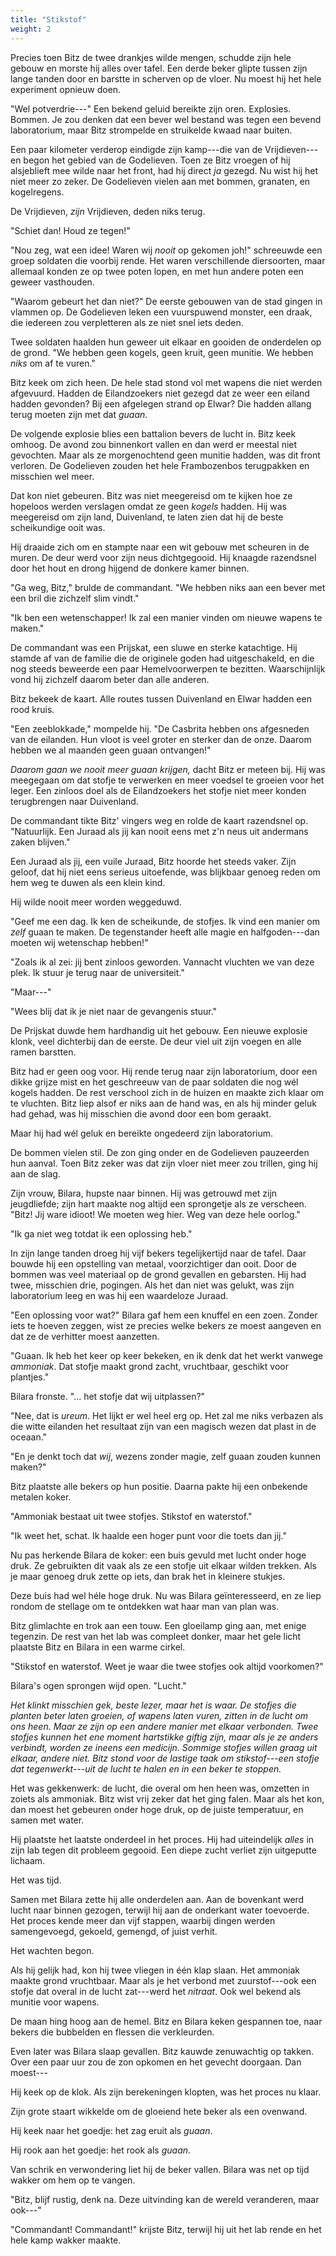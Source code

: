 ```yaml
---
title: "Stikstof"
weight: 2
---
```


Precies toen Bitz de twee drankjes wilde mengen, schudde zijn hele gebouw en morste hij alles over tafel. Een derde beker glipte tussen zijn lange tanden door en barstte in scherven op de vloer. Nu moest hij het hele experiment opnieuw doen.

"Wel potverdrie---" Een bekend geluid bereikte zijn oren. Explosies. Bommen. Je zou denken dat een bever wel bestand was tegen een bevend laboratorium, maar Bitz strompelde en struikelde kwaad naar buiten.

Een paar kilometer verderop eindigde zijn kamp---die van de Vrijdieven---en begon het gebied van de Godelieven. Toen ze Bitz vroegen of hij alsjeblieft mee wilde naar het front, had hij direct _ja_ gezegd. Nu wist hij het niet meer zo zeker. De Godelieven vielen aan met bommen, granaten, en kogelregens.

De Vrijdieven, _zijn_ Vrijdieven, deden niks terug. 

"Schiet dan! Houd ze tegen!"

"Nou zeg, wat een idee! Waren wij _nooit_ op gekomen joh!" schreeuwde een groep soldaten die voorbij rende. Het waren verschillende diersoorten, maar allemaal konden ze op twee poten lopen, en met hun andere poten een geweer vasthouden.

"Waarom gebeurt het dan niet?" De eerste gebouwen van de stad gingen in vlammen op. De Godelieven leken een vuurspuwend monster, een draak, die iedereen zou verpletteren als ze niet snel iets deden.

Twee soldaten haalden hun geweer uit elkaar en gooiden de onderdelen op de grond. "We hebben geen kogels, geen kruit, geen munitie. We hebben _niks_ om af te vuren."

Bitz keek om zich heen. De hele stad stond vol met wapens die niet werden afgevuurd. Hadden de Eilandzoekers niet gezegd dat ze weer een eiland hadden gevonden? Bij een afgelegen strand op Elwar? Die hadden allang terug moeten zijn met dat _guaan_.

De volgende explosie blies een battalion bevers de lucht in. Bitz keek omhoog. De avond zou binnenkort vallen en dan werd er meestal niet gevochten.  Maar als ze morgenochtend geen munitie hadden, was dit front verloren. De Godelieven zouden het hele Frambozenbos terugpakken en misschien wel meer.

Dat kon niet gebeuren. Bitz was niet meegereisd om te kijken hoe ze hopeloos werden verslagen omdat ze geen _kogels_ hadden. Hij was meegereisd om zijn land, Duivenland, te laten zien dat hij de beste scheikundige ooit was. 

Hij draaide zich om en stampte naar een wit gebouw met scheuren in de muren. De deur werd voor zijn neus dichtgegooid. Hij knaagde razendsnel door het hout en drong hijgend de donkere kamer binnen.

"Ga weg, Bitz," brulde de commandant. "We hebben niks aan een bever met een bril die zichzelf slim vindt."

"Ik ben een wetenschapper! Ik zal een manier vinden om nieuwe wapens te maken."

De commandant was een Prijskat, een sluwe en sterke katachtige. Hij stamde af van de familie die de originele goden had uitgeschakeld, en die nog steeds beweerde een paar Hemelvoorwerpen te bezitten. Waarschijnlijk vond hij zichzelf daarom beter dan alle anderen. 

Bitz bekeek de kaart. Alle routes tussen Duivenland en Elwar hadden een rood kruis. 

"Een zeeblokkade," mompelde hij. "De Casbrita hebben ons afgesneden van de eilanden. Hun vloot is veel groter en sterker dan de onze. Daarom hebben we al maanden geen guaan ontvangen!"

_Daarom gaan we nooit meer guaan krijgen,_ dacht Bitz er meteen bij. Hij was meegegaan om dat stofje te verwerken en meer voedsel te groeien voor het leger. Een zinloos doel als de Eilandzoekers het stofje niet meer konden terugbrengen naar Duivenland.

De commandant tikte Bitz' vingers weg en rolde de kaart razendsnel op. "Natuurlijk. Een Juraad als jij kan nooit eens met z'n neus uit andermans zaken blijven."

Een Juraad als jij, een vuile Juraad, Bitz hoorde het steeds vaker. Zijn geloof, dat hij niet eens serieus uitoefende, was blijkbaar genoeg reden om hem weg te duwen als een klein kind. 

Hij wilde nooit meer worden weggeduwd.

"Geef me een dag. Ik ken de scheikunde, de stofjes. Ik vind een manier om _zelf_ guaan te maken. De tegenstander heeft alle magie en halfgoden---dan moeten wij wetenschap hebben!"

"Zoals ik al zei: jij bent zinloos geworden. Vannacht vluchten we van deze plek. Ik stuur je terug naar de universiteit."

"Maar---"

"Wees blij dat ik je niet naar de gevangenis stuur."

De Prijskat duwde hem hardhandig uit het gebouw. Een nieuwe explosie klonk, veel dichterbij dan de eerste. De deur viel uit zijn voegen en alle ramen barstten.

Bitz had er geen oog voor. Hij rende terug naar zijn laboratorium, door een dikke grijze mist en het geschreeuw van de paar soldaten die nog wél kogels hadden. De rest verschool zich in de huizen en maakte zich klaar om te vluchten. Bitz liep alsof er niks aan de hand was, en als hij minder geluk had gehad, was hij misschien die avond door een bom geraakt.

Maar hij had wél geluk en bereikte ongedeerd zijn laboratorium. 

De bommen vielen stil. De zon ging onder en de Godelieven pauzeerden hun aanval. Toen Bitz zeker was dat zijn vloer niet meer zou trillen, ging hij aan de slag.

Zijn vrouw, Bilara, hupste naar binnen. Hij was getrouwd met zijn jeugdliefde; zijn hart maakte nog altijd een sprongetje als ze verscheen. "Bitz! Jij ware idioot! We moeten weg hier. Weg van deze hele oorlog."

"Ik ga niet weg totdat ik een oplossing heb."

In zijn lange tanden droeg hij vijf bekers tegelijkertijd naar de tafel. Daar bouwde hij een opstelling van metaal, voorzichtiger dan ooit. Door de bommen was veel materiaal op de grond gevallen en gebarsten. Hij had twee, misschien drie, pogingen. Als het dan niet was gelukt, was zijn laboratorium leeg en was hij een waardeloze Juraad.

"Een oplossing voor wat?" Bilara gaf hem een knuffel en een zoen. Zonder iets te hoeven zeggen, wist ze precies welke bekers ze moest aangeven en dat ze de verhitter moest aanzetten.

"Guaan. Ik heb het keer op keer bekeken, en ik denk dat het werkt vanwege _ammoniak_. Dat stofje maakt grond zacht, vruchtbaar, geschikt voor plantjes."

Bilara fronste. "... het stofje dat wij uitplassen?"

"Nee, dat is _ureum_. Het lijkt er wel heel erg op. Het zal me niks verbazen als die witte eilanden het resultaat zijn van een magisch wezen dat plast in de oceaan."

"En je denkt toch dat _wij_, wezens zonder magie, zelf guaan zouden kunnen maken?"

Bitz plaatste alle bekers op hun positie. Daarna pakte hij een onbekende metalen koker.

"Ammoniak bestaat uit twee stofjes. Stikstof en waterstof."

"Ik weet het, schat. Ik haalde een hoger punt voor die toets dan jij." 

Nu pas herkende Bilara de koker: een buis gevuld met lucht onder hoge druk. Ze gebruikten dit vaak als ze een stofje uit elkaar wilden trekken. Als je maar genoeg druk zette op iets, dan brak het in kleinere stukjes. 

Deze buis had wel héle hoge druk. Nu was Bilara geïnteresseerd, en ze liep rondom de stellage om te ontdekken wat haar man van plan was.

Bitz glimlachte en trok aan een touw. Een gloeilamp ging aan, met enige tegenzin. De rest van het lab was compleet donker, maar het gele licht plaatste Bitz en Bilara in een warme cirkel.

"Stikstof en waterstof. Weet je waar die twee stofjes ook altijd voorkomen?"

Bilara's ogen sprongen wijd open. "Lucht."

_Het klinkt misschien gek, beste lezer, maar het is waar. De stofjes die planten beter laten groeien, of wapens laten vuren, zitten in de lucht om ons heen. Maar ze zijn op een andere manier met elkaar verbonden. Twee stofjes kunnen het ene moment hartstikke giftig zijn, maar als je ze anders verbindt, worden ze ineens een medicijn. Sommige stofjes willen graag uit elkaar, andere niet. Bitz stond voor de lastige taak om stikstof---een stofje dat tegenwerkt---uit de lucht te halen en in een beker te stoppen._

Het was gekkenwerk: de lucht, die overal om hen heen was, omzetten in zoiets als ammoniak. Bitz wist vrij zeker dat het ging falen. Maar als het kon, dan moest het gebeuren onder hoge druk, op de juiste temperatuur, en samen met water.

Hij plaatste het laatste onderdeel in het proces. Hij had uiteindelijk _alles_ in zijn lab tegen dit probleem gegooid. Een diepe zucht verliet zijn uitgeputte lichaam. 

Het was tijd.

Samen met Bilara zette hij alle onderdelen aan. Aan de bovenkant werd lucht naar binnen gezogen, terwijl hij aan de onderkant water toevoerde. Het proces kende meer dan vijf stappen, waarbij dingen werden samengevoegd, gekoeld, gemengd, of juist verhit.

Het wachten begon.

Als hij gelijk had, kon hij twee vliegen in één klap slaan. Het ammoniak maakte grond vruchtbaar. Maar als je het verbond met zuurstof---ook een stofje dat overal in de lucht zat---werd het _nitraat_. Ook wel bekend als munitie voor wapens.

De maan hing hoog aan de hemel. Bitz en Bilara keken gespannen toe, naar bekers die bubbelden en flessen die verkleurden.

Even later was Bilara slaap gevallen. Bitz kauwde zenuwachtig op takken. Over een paar uur zou de zon opkomen en het gevecht doorgaan. Dan moest---

Hij keek op de klok. Als zijn berekeningen klopten, was het proces nu klaar.

Zijn grote staart wikkelde om de gloeiend hete beker als een ovenwand. 

Hij keek naar het goedje: het zag eruit als _guaan_. 

Hij rook aan het goedje: het rook als _guaan_.

Van schrik en verwondering liet hij de beker vallen. Bilara was net op tijd wakker om hem op te vangen.

"Bitz, blijf rustig, denk na. Deze uitvinding kan de wereld veranderen, maar ook---"

"Commandant! Commandant!" krijste Bitz, terwijl hij uit het lab rende en het hele kamp wakker maakte.